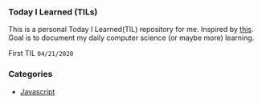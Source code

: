 ### Today I Learned (TILs)

This is a personal Today I Learned(TIL) repository for me. Inspired by [this](https://github.com/jbranchaud/til/blob/master/README.md).
Goal is to document my daily computer science (or maybe more) learning. 

First TIL ```04/21/2020```

### Categories
* [Javascript](./JavaScript)
